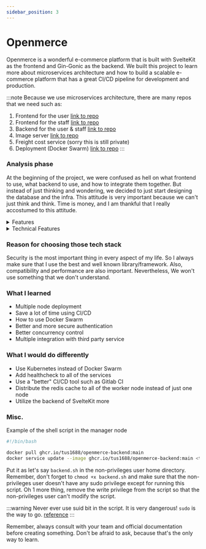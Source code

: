 ```yaml
---
sidebar_position: 3
---
```


# Openmerce

Openmerce is a wonderful e-commerce platform that is built with SvelteKit as the
frontend and Gin-Gonic as the backend. We built this project to learn more about
microservices architecture and how to build a scalable e-commerce platform that
has a great CI/CD pipeline for development and production.

:::note
Because we use microservices architecture, there are many repos that we need such as:
1. Frontend for the user [link to repo](https://github.com/CologneX/OpenMerce-SvelteKit)
2. Frontend for the staff [link to repo](https://github.com/CologneX/openmerce-staff-sveltekit)
3. Backend for the user & staff [link to repo](https://github.com/Tus1688/openmerce-backend)
4. Image server [link to repo](https://github.com/Tus1688/go-nginx-fs)
5. Freight cost service (sorry this is still private)
6. Deployment (Docker Swarm) [link to repo](https://github.com/Tus1688/openmerce-deployment)
:::

### Analysis phase
At the beginning of the project, we were confused as hell on what frontend to use,
what backend to use, and how to integrate them together. But instead of just
thinking and wondering, we decided to just start designing the database and the
infra. This attitude is very important because we can't just think and think. Time
is money, and I am thankful that I really accostumed to this attitude.

<details>
    <summary>Features</summary>
<p>

-   Customer Authentication
    -   Email Verification
    -   Login / Register
    -   Reset Password
-   Customer Page
    -   Profile
    -   Order History
    -   Wishlist
    -   Cart
    -   Checkout
    -   Payment (from midtrans)
    -   Shipping Address
    -   Review
-   Staff Authentication
    -   Login
    -   Create new staff
-   Staff Page
    -   Create, Update, Delete Product
    -   Create, Update, Delete Category
    -   List Order
    -   Update Order Status

</p>
</details>

<details>
    <summary>Technical Features</summary>
<p>

-   Our Infrastructure
    -   Docker Swarm as the orchestrator
    -   Traefik as the reverse proxy
    -   1 Azure VM for the manager node and 2 VM from Azure & my university for the worker node
-   Database
    -   MySQL as the main database
    -   Redis as the cache
-   Backend
    -   Gin-Gonic as it has a great performance in terms of development speed/productivity and performance
    -   No ORM, we use raw SQL because we want to have a granular control over the database and query optimization
    -   There are 3 services:
        -   Main (business logic)
        -   Image Optimization (convert the image into webp and serve it through nginx, we incorporate this service with
            fiber)
        -   Freight Cost (calculate the freight cost based on the weight and the destination)
-   Frontend
    -   SvelteKit because that's what my partner familliar with and has a great performance also the most important thing
        is that it is very easy to differentiate the page with the server side and the client side rendering
    -   We created 2 project with SvelteKit, one for the user and one for the staff. Because it is easier for us to set
        the virtual host in Traefik
-   Authentication
    -   We use JWT for authentication
    -   For the refresh token, it has similar functionality with my previous project (Mini ERP), but I enhanced it a little
        bit by changing the value of the refresh token everytime the user request a new access token
    -   Every cookie put in the browser is httpOnly and sameSite=strict, so I don't see the point of using CSRF token
-   CI/CD
    -   We use Github Actions to build and push the image to the registry (github package)
    -   We created shell script in the manager node. I also created non privileges user that only has sudo privilege to run that shell script. The
        shell script will pull the image from the registry and deploy it to the swarm every time there is a new image
        pushed to the registry (I am confident that this way there won't be any kind of privilege escalation nor security hole)
    -   There would be a little bit downtime because we didn't use healthcheck in all of our services. I will fix this in the future

</p>
</details>

### Reason for choosing those tech stack
Security is the most important thing in every aspect of my life. So I always
make sure that I use the best and well known library/framework. Also, compatibility
and performance are also important. Nevertheless, We won't use something that
we don't understand.

### What I learned
-   Multiple node deployment
-   Save a lot of time using CI/CD
-   How to use Docker Swarm
-   Better and more secure authentication
-   Better concurrency control
-   Multiple integration with third party service

### What I would do differently
-   Use Kubernetes instead of Docker Swarm
-   Add healthcheck to all of the services
-   Use a "better" CI/CD tool such as Gitlab CI
-   Distribute the redis cache to all of the worker node instead of just one node
-   Utilize the backend of SvelteKit more

### Misc.
Example of the shell script in the manager node
```bash
#!/bin/bash

docker pull ghcr.io/tus1688/openmerce-backend:main
docker service update --image ghcr.io/tus1688/openmerce-backend:main <the service name>
```
Put it as let's say `backend.sh` in the non-privileges user home directory. Remember,
don't forget to `chmod +x backend.sh` and make sure that the non-privileges user
doesn't have any sudo privilege except for running this script. Oh 1 more thing,
remove the write privilege from the script so that the non-privileges user can't
modify the script.

:::warning
Never ever use suid bit in the script. It is very dangerous!
`sudo` is the way to go. [reference](https://superuser.com/a/232258)
:::

Remember, always consult with your team and official documentation before creating
something. Don't be afraid to ask, because that's the only way to learn.
